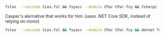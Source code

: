 ```bash
fslex  --unicode CLex.fsl && fsyacc --module CPar CPar.fsy && fsharpi -r ./FsLexYacc/FsLexYacc.Runtime.dll Absyn.fs CPar.fs CLex.fs Parse.fs Machine.fs Comp.fs ContComp.fs MicroCC.fs ParseAndComp.fs ParseAndContComp.fs Interp.fs ParseAndRun.fs
```

Casper's alernative that works for him:
(uses .NET Core SDK, instead of relying on mono)

```bash
fslex  --unicode CLex.fsl && fsyacc --module CPar CPar.fsy && dotnet fsi -r ./FsLexYacc/FsLexYacc.Runtime.dll Absyn.fs CPar.fs CLex.fs Parse.fs Machine.fs Comp.fs ContComp.fs MicroCC.fs ParseAndComp.fs ParseAndContComp.fs Interp.fs ParseAndRun.fs
```
